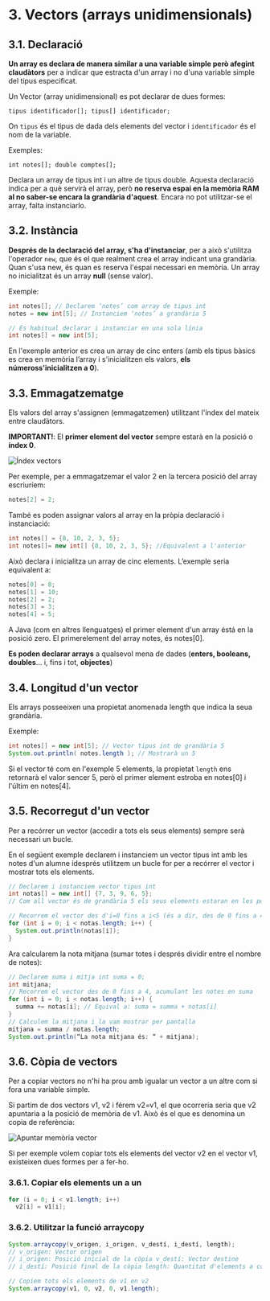 # 3. Vectors (arrays unidimensionals)

## 3.1. Declaració

**Un array es declara de manera similar a una variable simple però afegint claudàtors** per a indicar que estracta d'un array i no d'una variable simple del tipus especificat.

Un Vector (array unidimensional) es pot declarar de dues formes:

`tipus identificador[]; tipus[] identificador;`

On `tipus` és el tipus de dada dels elements del vector i `identificador` és el nom de la variable.

Exemples:

`int notes[]; double comptes[];`

Declara un array de tipus int i un altre de tipus double. Aquesta declaració indica per a què servirà el array, però **no reserva espai en la memòria RAM al no saber-se encara la grandària d'aquest**. Encara no pot utilitzar-se el array, falta instanciarlo.

## 3.2. Instància

**Després de la declaració del array, s'ha d'instanciar**, per a això s'utilitza l'operador `new`, que és el que realment crea el array indicant una grandària. Quan s'usa new, és quan es reserva l'espai necessari en memòria. Un array no inicialitzat és un array **null** (sense valor).

Exemple:

```java
int notes[]; // Declarem ‘notes’ com array de tipus int
notes = new int[5]; // Instanciem ‘notes’ a grandària 5

// És habitual declarar i instanciar en una sola línia
int notes[] = new int[5];
```

En l'exemple anterior es crea un array de cinc enters (amb els tipus bàsics es crea en memòria l’array i s'inicialitzen els valors, **els númeross'inicialitzen a 0**).

## 3.3. Emmagatzematge

Els valors del array s'assignen (emmagatzemen) utilitzant l'índex del mateix entre claudàtors.

**IMPORTANT!**: El **primer element del vector** sempre estarà en la posició o **índex 0**.

![Índex vectors](uf5/IndexVectors.jpg)

Per exemple, per a emmagatzemar el valor 2 en la tercera posició del array escriuríem:

```java
notes[2] = 2;
```

També es poden assignar valors al array en la pròpia declaració i instanciació:

```java
int notes[] = {8, 10, 2, 3, 5};
int notes[]= new int[] {8, 10, 2, 3, 5}; //Equivalent a l'anterior
```

Això declara i inicialitza un array de cinc elements. L’exemple seria equivalent a:

```java
notes[0] = 8;
notes[1] = 10;
notes[2] = 2;
notes[3] = 3;
notes[4] = 5;
```

A Java (com en altres llenguatges) el primer element d'un array éstá en la posició zero. El
primerelement del array notes, és notes[0].

**Es poden declarar arrays** a qualsevol mena de dades (**enters, booleans, doubles**... i, fins i tot, **objectes**)

## 3.4. Longitud d'un vector

Els arrays posseeixen una propietat anomenada length que indica la seua grandària.

Exemple:

```java
int notes[] = new int[5]; // Vector tipus int de grandària 5
System.out.println( notes.length ); // Mostrarà un 5
```

Si el vector té com en l'exemple 5 elements, la propietat `length` ens retornarà el valor sencer 5, però el primer element estroba en notes[0] i l'últim en notes[4].

## 3.5. Recorregut d'un vector

Per a recórrer un vector (accedir a tots els seus elements) sempre serà necessari un bucle.

En el següent exemple declarem i instanciem un vector tipus int amb les notes d'un alumne idesprés utilitzem un bucle for per a recórrer el vector i mostrar tots els elements.

```java
// Declarem i instanciem vector tipus int
int notas[] = new int[] {7, 3, 9, 6, 5};
// Com all vector és de grandària 5 els seus elements estaran en les posicions de 0 a 4

// Recorrem el vector des d'i=0 fins a i<5 (és a dir, des de 0 fins a 4)
for (int i = 0; i < notas.length; i++) {
  System.out.println(notas[i]);
}
```

Ara calcularem la nota mitjana (sumar totes i després dividir entre el nombre de notes):

```java
// Declarem suma i mitja int suma = 0;
int mitjana;
// Recorrem el vector des de 0 fins a 4, acumulant les notes en suma 
for (int i = 0; i < notas.length; i++) {
  summa += notas[i]; // Equival a: suma = summa + notas[i]
}
// Calculem la mitjana i la vam mostrar per pantalla 
mitjana = summa / notas.length; 
System.out.println(“La nota mitjana és: “ + mitjana);
```

## 3.6. Còpia de vectors

Per a copiar vectors no n'hi ha prou amb igualar un vector a un altre com si fora una variable simple.

Si partim de dos vectors v1, v2 i férem v2=v1, el que ocorreria seria que v2 apuntaria a la posició de memòria de v1. Això és el que es denomina un copia de referència:

![Apuntar memòria vector](uf5/ApuntarMemoriaVector.jpg)

Si per exemple volem copiar tots els elements del vector v2 en el vector v1, existeixen dues formes per a fer-ho.

### 3.6.1. Copiar els elements un a un

```java
for (i = 0; i < v1.length; i++)
  v2[i] = v1[i];
```

### 3.6.2. Utilitzar la funció arraycopy

```java
System.arraycopy(v_origen, i_origen, v_destí, i_destí, length);
// v_origen: Vector orígen
// i_origen: Posició inicial de la còpia v_destí: Vector destine
// i_destí: Posició final de la còpia length: Quantitat d'elements a copiar

// Copiem tots els elements de v1 en v2
System.arraycopy(v1, 0, v2, 0, v1.length);
```